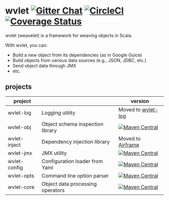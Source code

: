 # wvlet  [![Gitter Chat][gitter-badge]][gitter-link] [![CircleCI](https://circleci.com/gh/wvlet/wvlet.svg?style=svg)](https://circleci.com/gh/wvlet/wvlet) [![Coverage Status][coverall-badge]][coverall-link]

[gitter-badge]: https://badges.gitter.im/Join%20Chat.svg
[gitter-link]: https://gitter.im/wvlet/wvlet?utm_source=badge&utm_medium=badge&utm_campaign=pr-badge&utm_content=badge
[coverall-badge]: https://coveralls.io/repos/github/wvlet/wvlet/badge.svg?branch=master
[coverall-link]: https://coveralls.io/github/wvlet/wvlet?branch=master

wvlet (weavelet) is a framework for weaving objects in Scala.

With wvlet, you can:
 - Build a new object from its dependencies (as in Google Guice)
 - Build objects from various data sources (e.g., JSON, JDBC, etc.)
 - Send object data through JMX
 - etc.


## projects

| project      |                                         | version |
| -------------- | --------------------------------------- | -------- |
| wvlet-log      | Logging utility                          | Moved to [wvlet-log](https://github.com/wvlet/log) |
| wvlet-obj   |  Object schema inspection library   | [![Maven Central](https://maven-badges.herokuapp.com/maven-central/org.wvlet/wvlet-obj_2.11/badge.svg)](https://maven-badges.herokuapp.com/maven-central/org.wvlet/wvlet-obj_2.11) |
| wvlet-inject      | Dependency injection library     | Moved to [Airframe](https://github.com/wvlet/airframe) |
| wvlet-jmx   | JMX utility| [![Maven Central](https://maven-badges.herokuapp.com/maven-central/org.wvlet/wvlet-jmx_2.11/badge.svg)](https://maven-badges.herokuapp.com/maven-central/org.wvlet/wvlet-jmx_2.11) |
| wvlet-config    | Configuration loader from Yaml          | [![Maven Central](https://maven-badges.herokuapp.com/maven-central/org.wvlet/wvlet-config_2.11/badge.svg)](https://maven-badges.herokuapp.com/maven-central/org.wvlet/wvlet-config_2.11) |
| wvlet-opts    | Command line option parser          | [![Maven Central](https://maven-badges.herokuapp.com/maven-central/org.wvlet/wvlet-opts_2.11/badge.svg)](https://maven-badges.herokuapp.com/maven-central/org.wvlet/wvlet-opts_2.11) |
| wvlet-core     | Object data processing operators     | [![Maven Central](https://maven-badges.herokuapp.com/maven-central/org.wvlet/wvlet-core_2.11/badge.svg)](https://maven-badges.herokuapp.com/maven-central/org.wvlet/wvlet-core_2.11) |

